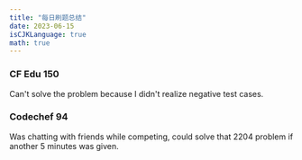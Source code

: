 ```yaml
---
title: "每日刷题总结"
date: 2023-06-15
isCJKLanguage: true
math: true
---
```


### CF Edu 150

Can't solve the problem because I didn't realize negative test cases.

### Codechef 94

Was chatting with friends while competing, could solve that 2204 problem if another 5 minutes was given.


